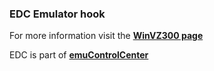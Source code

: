 ### EDC Emulator hook

For more information visit the [**WinVZ300 page**](https://github.com/PhoenixInteractiveNL/edc-masterhook/wiki/Emulator-winvz300#menu)

EDC is part of [**emuControlCenter**](https://github.com/PhoenixInteractiveNL/emuControlCenter/wiki)
